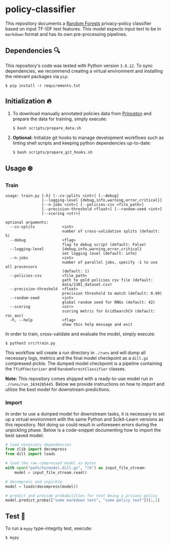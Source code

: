 # policy-classifier

This repository documents a [Random Forests](https://en.wikipedia.org/wiki/Random_forest) privacy-policy classifier based on input TF-IDF text features. This model expects input text to be in `markdown` format and has its own pre-processing pipelines. 

## Dependencies :mag:

This repository's code was tested with Python version `3.8.12`. To sync dependencies, we recommend creating a virtual environment and installing the relevant packages via `pip`:

```
$ pip install -r requirements.txt
```

## Initialization :fire:

1. To download manually annotated policies data from [Princeton](https://privacypolicies.cs.princeton.edu/data-release/data/) and prepare the data for training, simply execute:

    ```
    $ bash scripts/prepare_data.sh
    ```

3. **Optional:** Initialize git hooks to manage development workflows such as linting shell scripts and keeping python dependencies up-to-date:

    ```
    $ bash scripts/prepare_git_hooks.sh
    ```

## Usage :snowflake:

### Train

```
usage: train.py [-h] [--cv-splits <int>] [--debug]
                [--logging-level {debug,info,warning,error,critical}]
                [--n-jobs <int>] [--policies-csv <file_path>]
                [--precision-threshold <float>] [--random-seed <int>]
                [--scoring <str>]

optional arguments:
  --cv-splits            <int>
                         number of cross-validation splits (default: 5)
  --debug                <flag>
                         flag to debug script (default: False)
  --logging-level        {debug,info,warning,error,critical}
                         set logging level (default: info)
  --n-jobs               <int>
                         number of parallel jobs, specify -1 to use all processors
                         (default: 1)
  --policies-csv         <file_path>
                         path to gold policies csv file (default:
                         data/1301_dataset.csv)
  --precision-threshold  <float>
                         precision threshold to match (default: 0.99)
  --random-seed          <int>
                         global random seed for RNGs (default: 42)
  --scoring              <str>
                         scoring metric for GridSearchCV (default: roc_auc)
  -h, --help             <flag>
                         show this help message and exit
```

In order to train, cross-validate and evaluate the model, simply execute:

```
$ python3 src/train.py
```

This workflow will create a run directory in `./runs` and will dump all necessary logs, metrics and the final model checkpoint as a `dill.gz` compressed pickle. The dumped model checkpoint is a pipeline containing the `TfidfVectorizer` and `RandomForestClassifier` classes.

**Note:** This repository comes shipped with a ready-to-use model run in `./runs/run_1634285445`. Below we provide instructions on how to import and utilize the best model for downstream predictions.

### Import

In order to use a dumped model for downstream tasks, it is necessary to set up a virtual environment with the same Python and Scikit-Learn versions as this repository. Not doing so could result in unforeseen errors during the unpickling phase. Below is a code-snippet documenting how to import the best saved model:

```python
# load necessary dependencies
from zlib import decompress
from dill import loads

# load the raw compressed model as bytes
with open("path/to/model.dill.gz", "rb") as input_file_stream:
    model = input_file_stream.read()

# decompress and unpickle
model = loads(decompress(model))

# predict and provide probabilities for text being a privacy policy
model.predict_proba(["some markdown text", "some policy text"])[:,1]
```

## Test :microscope:

To run a `mypy` type-integrity test, execute:

```
$ mypy
```
